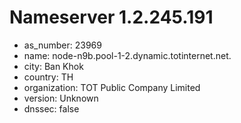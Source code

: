 # Nameserver 1.2.245.191

* as_number: 23969
* name: node-n9b.pool-1-2.dynamic.totinternet.net.
* city: Ban Khok
* country: TH
* organization: TOT Public Company Limited
* version: Unknown
* dnssec: false
